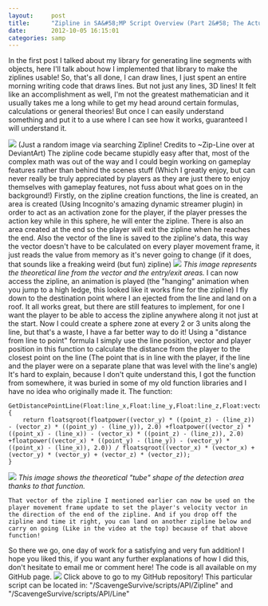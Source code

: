```yaml
---
layout:     post
title:      "Zipline in SA&#58;MP Script Overview (Part 2&#58; The Actual &#34;Zip&#34; Part)"
date:       2012-10-05 16:15:01
categories: samp
---
```

In the first post I talked about my library for generating line segments with objects, here I'll talk about how I implemented that library to make the ziplines usable! So, that's all done, I can draw lines, I just spent an entire morning writing code that draws lines. But not just any lines, 3D lines! It felt like an accomplishment as well, I'm not the greatest mathematician and it usually takes me a long while to get my head around certain formulas, calculations or general theories! But once I can easily understand something and put it to a use where I can see how it works, guaranteed I will understand it.
<!--more-->

[![](http://fc00.deviantart.net/fs36/f/2008/258/3/4/zip_line_by_Zip_Line.jpg)](http://zip-line.deviantart.com/) (Just a random image via searching Zipline! Credits to ~Zip-Line over at DeviantArt)  The zipline code became stupidly easy after that, most of the complex math was out of the way and I could begin working on gameplay features rather than behind the scenes stuff (Which I greatly enjoy, but can never really be truly appreciated by players as they are just there to enjoy themselves with gameplay features, not fuss about what goes on in the background!) Firstly, on the zipline creation functions, the line is created, an area is created (Using Incognito's amazing dynamic streamer plugin) in order to act as an activation zone for the player, if the player presses the action key while in this sphere, he will enter the zipline. There is also an area created at the end so the player will exit the zipline when he reaches the end. Also the vector of the line is saved to the zipline's data, this way the vector doesn't have to be calculated on every player movement frame, it just reads the value from memory as it's never going to change (if it does, that sounds like a freaking weird (but fun) zipline) ![](http://i.imgur.com/28F7c.png) _This image represents the theoretical line from the vector and the entry/exit areas._ I can now access the zipline, an animation is played (the "hanging" animation when you jump to a high ledge, this looked like it works fine for the zipline) I fly down to the destination point where I an ejected from the line and land on a roof. It all works great, but there are still features to implement, for one I want the player to be able to access the zipline anywhere along it not just at the start. Now I could create a sphere zone at every 2 or 3 units along the line, but that's a waste, I have a far better way to do it! Using a "distance from line to point" formula I simply use the line position, vector and player position in this function to calculate the distance from the player to the closest point on the line (The point that is in line with the player, if the line and the player were on a separate plane that was level with the line's angle) It's hard to explain, because I don't quite understand this, I got the function from somewhere, it was buried in some of my old function libraries and I have no idea who originally made it. The function: 
    
    
    GetDistancePointLine(Float:line_x,Float:line_y,Float:line_z,Float:vector_x,Float:vector_y,Float:vector_z,Float:point_x,Float:point_y,Float:point_z)
    {
        return floatsqroot(floatpower((vector_y) * ((point_z) - (line_z)) - (vector_z) * ((point_y) - (line_y)), 2.0) +floatpower((vector_z) * ((point_x) - (line_x)) - (vector_x) * ((point_z) - (line_z)), 2.0) +floatpower((vector_x) * ((point_y) - (line_y)) - (vector_y) * ((point_x) - (line_x)), 2.0)) / floatsqroot((vector_x) * (vector_x) + (vector_y) * (vector_y) + (vector_z) * (vector_z));
    }
    

![](http://i.imgur.com/fhxHx.png) _This image shows the theoretical "tube" shape of the detection area thanks to that function._
    
    
    That vector of the zipline I mentioned earlier can now be used on the player movement frame update to set the player's velocity vector in the direction of the end of the zipline. And if you drop off the zipline and time it right, you can land on another zipline below and carry on going (Like in the video at the top) because of that above function!

So there we go, one day of work for a satisfying and very fun addition! I hope you liked this, if you want any further explanations of how I did this, don't hesitate to email me or comment here! The code is all available on my GitHub page. [![](http://www.csscube.info/wp-content/uploads/2013/03/github-logo.png)](https://github.com/Southclaw) Click above to go to my GitHub repository! This particular script can be located in: "/ScavengeSurvive/scripts/API/Zipline" and "/ScavengeSurvive/scripts/API/Line"
